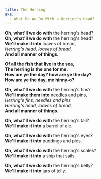 ```yaml
---
title: The Herring
aka:
  - What Do We Do With a Herring's Head?
---
```

  
**Oh, what'll we do with** the herring's head?  
**Oh, what'll we do with** the herring's head?  
**We'll make it into** loaves of bread,  
_Herring's head, loaves of bread,_  
**And all manner of things.**  
  
**Of all the fish that live in the sea,**  
**The herring is the one for me.**  
**How are ye the day? how are ye the day?**  
**How are ye the day, me hinny-o?**  
  
**Oh, what'll we do with** the herring's fins?  
**We'll make them into** needles and pins,  
_Herring's fins, needles and pins_  
_Herring's head, loaves of bread,_  
**And all manner of things.**  
  
**Oh, what'll we do with** the herring's tail?  
**We'll make it into** a barrel of ale.  
  
**Oh, what'll we do with** the herring's eyes?  
**We'll make it into** puddings and pies.  
  
**Oh, what'll we do with** the herring's scales?  
**We'll make it into** a ship that sails.  
  
**Oh, what'll we do with** the herring's belly?  
**We'll make it into** jars of jelly.  